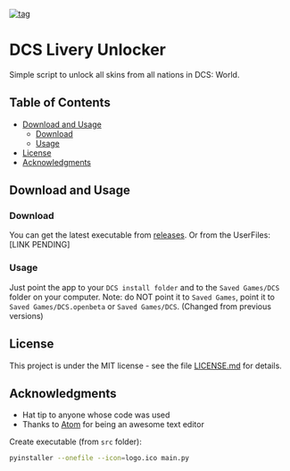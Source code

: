 [![tag](https://img.shields.io/github/v/release/LombardiDaniel/dcs-livery-unlocker?include_prereleases&style=for-the-badge)](https://github.com/LombardiDaniel/Reddbot/releases)

# DCS Livery Unlocker
Simple script to unlock all skins from all nations in DCS: World.

## Table of Contents

-   [Download and Usage](#download-and-usage)
    -   [Download](#download)
    -   [Usage](#Usage)
-   [License](#license)
-   [Acknowledgments](#acknowledgments)

## Download and Usage

### Download

You can get the latest executable from [releases](https://github.com/LombardiDaniel/dcs-livery-unlocker/releases). Or from the UserFiles: [LINK PENDING]

### Usage

Just point the app to your `DCS install folder` and to the `Saved Games/DCS` folder on your computer. Note: do NOT point it to `Saved Games`, point it to `Saved Games/DCS.openbeta` or `Saved Games/DCS`. (Changed from previous versions)

## License

This project is under the MIT license - see the file [LICENSE.md](LICENSE.md) for details.

## Acknowledgments

* Hat tip to anyone whose code was used
* Thanks to [Atom](https://atom.io/) for being an awesome text editor

Create executable (from `src` folder):
```sh
pyinstaller --onefile --icon=logo.ico main.py
```
